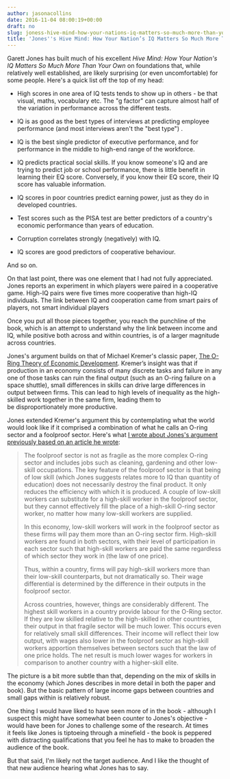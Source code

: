 ```yaml
---
author: jasonacollins
date: 2016-11-04 08:00:19+00:00
draft: no
slug: joness-hive-mind-how-your-nations-iq-matters-so-much-more-than-your-own
title: 'Jones''s Hive Mind: How Your Nation’s IQ Matters So Much More Than Your Own'
---
```


Garett Jones has built much of his excellent *Hive Mind: How Your Nation's IQ Matters So Much More Than Your Own* on foundations that, while relatively well established, are likely surprising (or even uncomfortable) for some people. Here's a quick list off the top of my head:

* High scores in one area of IQ tests tends to show up in others - be that visual, maths, vocabulary etc. The "g factor" can capture almost half of the variation in performance across the different tests.

* IQ is as good as the best types of interviews at predicting employee performance (and most interviews aren't the "best type") .

* IQ is the best single predictor of executive performance, and for performance in the middle to high-end range of the workforce.

* IQ predicts practical social skills. If you know someone's IQ and are trying to predict job or school performance, there is little benefit in learning their EQ score. Conversely, if you know their EQ score, their IQ score has valuable information.

* IQ scores in poor countries predict earning power, just as they do in developed countries.

* Test scores such as the PISA test are better predictors of a country's economic performance than years of education.

* Corruption correlates strongly (negatively) with IQ.

* IQ scores are good predictors of cooperative behaviour.

And so on.

On that last point, there was one element that I had not fully appreciated. Jones reports an experiment in which players were paired in a cooperative game. High-IQ pairs were five times more cooperative than high-IQ individuals. The link between IQ and cooperation came from smart pairs of players, not smart individual players

Once you put all those pieces together, you reach the punchline of the book, which is an attempt to understand why the link between income and IQ, while positive both across and within countries, is of a larger magnitude across countries.

Jones's argument builds on that of Michael Kremer's classic paper, [The O-Ring Theory of Economic Development](https://jasoncollins.blog/kremers-o-ring-theory-of-economic-development/). Kremer’s insight was that if production in an economy consists of many discrete tasks and failure in any one of those tasks can ruin the final output (such as an O-ring failure on a space shuttle), small differences in skills can drive large differences in output between firms. This can lead to high levels of inequality as the high-skilled work together in the same firm, leading them to be disproportionately more productive.

Jones extended Kremer's argument this by contemplating what the world would look like if it comprised a combination of what he calls an O-ring sector and a foolproof sector. Here's what [I wrote about Jones's argument previously based on an article he wrote](https://jasoncollins.blog/o-ring-and-foolproof-sectors/):

<blockquote>The foolproof sector is not as fragile as the more complex O-ring sector and includes jobs such as cleaning, gardening and other low-skill occupations. The key feature of the foolproof sector is that being of low skill (which Jones suggests relates more to IQ than quantity of education) does not necessarily destroy the final product. It only reduces the efficiency with which it is produced. A couple of low-skill workers can substitute for a high-skill worker in the foolproof sector, but they cannot effectively fill the place of a high-skill O-ring sector worker, no matter how many low-skill workers are supplied.

In this economy, low-skill workers will work in the foolproof sector as these firms will pay them more than an O-ring sector firm. High-skill workers are found in both sectors, with their level of participation in each sector such that high-skill workers are paid the same regardless of which sector they work in (the law of one price).

Thus, within a country, firms will pay high-skill workers more than their low-skill counterparts, but not dramatically so. Their wage differential is determined by the difference in their outputs in the foolproof sector.

Across countries, however, things are considerably different. The highest skill workers in a country provide labour for the O-Ring sector. If they are low skilled relative to the high-skilled in other countries, their output in that fragile sector will be much lower. This occurs even for relatively small skill differences. Their income will reflect their low output, with wages also lower in the foolproof sector as high-skill workers apportion themselves between sectors such that the law of one price holds. The net result is much lower wages for workers in comparison to another country with a higher-skill elite.</blockquote>


The picture is a bit more subtle than that, depending on the mix of skills in the economy (which Jones describes in more detail in both the paper and book). But the basic pattern of large income gaps between countries and small gaps within is relatively robust.

One thing I would have liked to have seen more of in the book - although I suspect this might have somewhat been counter to Jones's objective - would have been for Jones to challenge some of the research. At times it feels like Jones is tiptoeing through a minefield - the book is peppered with distracting qualifications that you feel he has to make to broaden the audience of the book.

But that said, I'm likely not the target audience. And I like the thought of that new audience hearing what Jones has to say.
